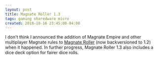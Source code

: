 ```yaml
---
layout: post
title: Magnate Roller 1.3
tags: gaming sharedware micro
created: 2018-10-16 23:45:00-04:00
---
```

I don't think I announced the addition of Magnate Empire and other multiplayer Magnate rules to [Magnate Roller](/games/decktet/magnate/) (now backversioned to 1.2) when it happened.  In further progress, Magnate Roller 1.3 also includes a dice deck option for fairer dice rolls.
